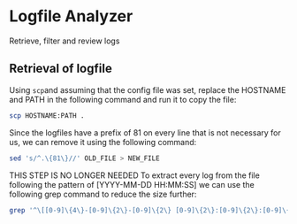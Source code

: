 # Logfile Analyzer

Retrieve, filter and review logs

## Retrieval of logfile

Using `scp`and assuming that the config file was set, replace the HOSTNAME and PATH in the following command and run it to copy the file:
```bash
scp HOSTNAME:PATH .
```

Since the logfiles have a prefix of 81 on every line that is not necessary for us, we can remove it using the following command:
```bash
sed 's/^.\{81\}//' OLD_FILE > NEW_FILE
```
THIS STEP IS NO LONGER NEEDED
To extract every log from the file following the pattern of [YYYY-MM-DD HH:MM:SS] we can use the following grep command to reduce the size further:
```bash
grep '^\[[0-9]\{4\}-[0-9]\{2\}-[0-9]\{2\} [0-9]\{2\}:[0-9]\{2\}:[0-9]\{2\}\]' FILENAME
```

